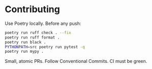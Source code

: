 # Contributing

Use Poetry locally. Before any push:

```bash
poetry run ruff check . --fix
poetry run ruff format .
poetry run black .
PYTHONPATH=src poetry run pytest -q
poetry run mypy .
```

Small, atomic PRs. Follow Conventional Commits. CI must be green.
